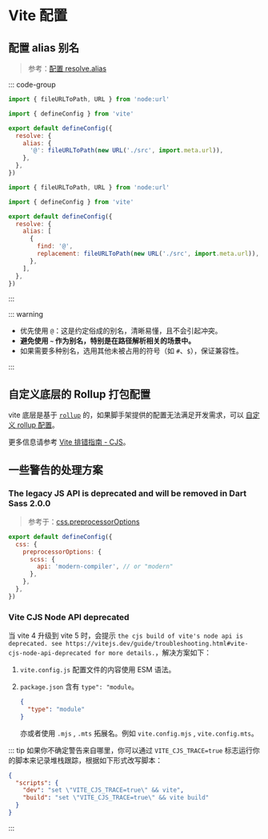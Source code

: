 # Vite 配置

## 配置 alias 别名

> 参考：[配置 resolve.alias](https://cn.vitejs.dev/config/shared-options.html#resolve-alias)

::: code-group

```js [对象写法]
import { fileURLToPath, URL } from 'node:url'

import { defineConfig } from 'vite'

export default defineConfig({
  resolve: {
    alias: {
      '@': fileURLToPath(new URL('./src', import.meta.url)),
    },
  },
})
```

```js [数组写法]
import { fileURLToPath, URL } from 'node:url'

import { defineConfig } from 'vite'

export default defineConfig({
  resolve: {
    alias: [
      {
        find: '@',
        replacement: fileURLToPath(new URL('./src', import.meta.url)),
      },
    ],
  },
})
```

:::

::: warning

- 优先使用 `@`：这是约定俗成的别名，清晰易懂，且不会引起冲突。
- **避免使用 `~` 作为别名，特别是在路径解析相关的场景中。**
- 如果需要多种别名，选用其他未被占用的符号（如 `#`、`$`），保证兼容性。

:::

## 自定义底层的 Rollup 打包配置

vite 底层是基于 [`rollup`](https://www.rollupjs.com/) 的，如果脚手架提供的配置无法满足开发需求，可以 [自定义 rollup 配置](https://cn.vitejs.dev/config/build-options.html#build-rollupoptions)。

更多信息请参考 [Vite 排错指南 - CJS](https://cn.vitejs.dev/guide/troubleshooting#vite-cjs-node-api-deprecated)。

## 一些警告的处理方案

### The legacy JS API is deprecated and will be removed in Dart Sass 2.0.0

> 参考于：[css.preprocessorOptions](https://cn.vitejs.dev/config/shared-options.html#css-preprocessoroptions)

```js
export default defineConfig({
  css: {
    preprocessorOptions: {
      scss: {
        api: 'modern-compiler', // or "modern"
      },
    },
  },
})
```

### Vite CJS Node API deprecated

当 vite 4 升级到 vite 5 时，会提示 `the cjs build of vite's node api is deprecated. see https://vitejs.dev/guide/troubleshooting.html#vite-cjs-node-api-deprecated for more details.`，解决方案如下：

1. `vite.config.js` 配置文件的内容使用 ESM 语法。
2. `package.json` 含有 `type": "module`。

   ```json
   {
     "type": "module"
   }
   ```

   亦或者使用 `.mjs` , `.mts` 拓展名。例如 `vite.config.mjs` , `vite.config.mts`。

::: tip
如果你不确定警告来自哪里，你可以通过 `VITE_CJS_TRACE=true` 标志运行你的脚本来记录堆栈跟踪，根据如下形式改写脚本：

```json
{
  "scripts": {
    "dev": "set \"VITE_CJS_TRACE=true\" && vite",
    "build": "set \"VITE_CJS_TRACE=true\" && vite build"
  }
}
```

:::
